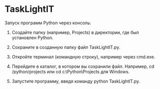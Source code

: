 # TaskLightIT

Запуск программ Python через консоль:

1. Создайте папку (например, Projects) в директории, где был установлен Python.

2. Сохраните в созданную папку файл TaskLightIT.py.

3. Откройте терминал (командную строку), например через cmd.exe.

4. Перейдите в каталог, в котором вы сохранили файл. Например, cd /python/projects или cd c:\Python\Projects для Windows.

5. Запустите программу, введя команду python TaskLightIT.py.
